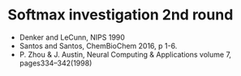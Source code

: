 # Softmax investigation 2nd round

  * Denker and LeCunn, NIPS 1990
  * Santos and Santos, ChemBioChem 2016, p 1-6.
  * P. Zhou & J. Austin, Neural Computing & Applications volume 7, pages334–342(1998)
